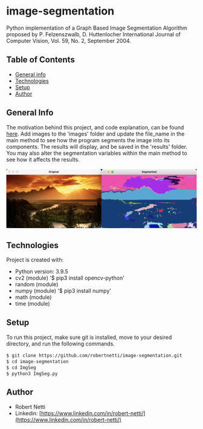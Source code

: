 # image-segmentation
Python implementation of a Graph Based Image Segmentation Algorithm proposed by P. Felzenszwalb, D. Huttenlocher International Journal of Computer Vision, Vol. 59, No. 2, September 2004. 

## Table of Contents
* [General info](#general-info)
* [Technologies](#technologies)
* [Setup](#setup)
* [Author](#author)

## General Info
The motivation behind this project, and code explanation, can be found [here](http://vision.stanford.edu/teaching/cs231b_spring1415/papers/IJCV2004_FelzenszwalbHuttenlocher.pdf). Add images to the 'images' folder and update the file_name in the main method to see how the program segments the image into its components. The results will display, and be saved in the 'results' folder. You may also alter the segmentation variables within the main method to see how it affects the results.<br /><br />
![Sample Output](./ImgSeg/sample_output.png)

## Technologies
Project is created with:
* Python version: 3.9.5
* cv2 (module) '$ pip3 install opencv-python'
* random (module)
* numpy (module) '$ pip3 install numpy'
* math (module)
* time (module)

## Setup
To run this project, make sure git is installed, move to your desired directory, and run the following commands.

```
$ git clone https://github.com/robertnetti/image-segmentation.git
$ cd image-segmentation
$ cd ImgSeg
$ python3 ImgSeg.py
```

## Author
* Robert Netti
* Linkedin: [https://www.linkedin.com/in/robert-netti/](https://www.linkedin.com/in/robert-netti/)
